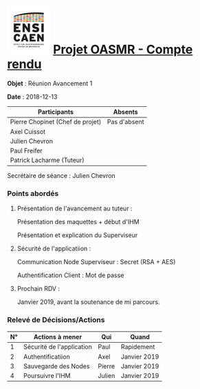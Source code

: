 <h1><img src="../img/ensicaen.png" width="100"> <a href="https://github.com/CCC-development-team/OASMR" style="text-align: center"> Projet OASMR - Compte rendu</a> </h1> 

**Objet** : Réunion Avancement 1

**Date** : 2018-12-13

| Participants                     | Absents       |
| -------------------------------- | ------------- |
| Pierre Chopinet (Chef de projet) | Pas d'absent  |
| Axel Cuissot                     |               |
| Julien Chevron                   |               |
| Paul Freifer                     |               |
| Patrick Lacharme (Tuteur)        |               |

Secrétaire de séance : Julien Chevron



### Points abordés

1.  Présentation de l'avancement au tuteur :

    Présentation des maquettes + début d'IHM
    
    Présentation et explication du Superviseur

2.  Sécurité de l'applicatiion :

    Communication Node Superviseur : Secret (RSA + AES)
    
    Authentification Client : Mot de passe

3.  Prochain RDV : 

    Janvier 2019, avant la soutenance de mi parcours.


### Relevé de Décisions/Actions

| N°   | Actions à mener                       | Qui    | Quand        |
| ---- | ------------------------------------- | ------ | ------------ |
| 1    | Sécurité de l'application             | Paul   | Rapidement   |
| 2    | Authentificatiion                     | Axel   | Janvier 2019 |
| 3    | Sauvegarde des Nodes                  | Pierre | Janvier 2019 |
| 4    | Poursuivre l'IHM                      | Julien | Janvier 2019 |
